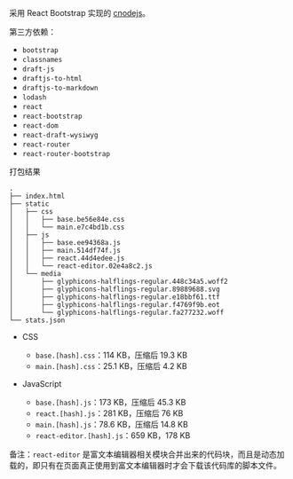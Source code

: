 采用 React Bootstrap 实现的 [cnodejs](https://cnodejs.org/)。

第三方依赖：

- `bootstrap`
- `classnames`
- `draft-js`
- `draftjs-to-html`
- `draftjs-to-markdown`
- `lodash`
- `react`
- `react-bootstrap`
- `react-dom`
- `react-draft-wysiwyg`
- `react-router`
- `react-router-bootstrap`

打包结果

```
.
├── index.html
├── static
│   ├── css
│   │   ├── base.be56e84e.css
│   │   └── main.e7c4bd1b.css
│   ├── js
│   │   ├── base.ee94368a.js
│   │   ├── main.514df74f.js
│   │   ├── react.44d4edee.js
│   │   └── react-editor.02e4a8c2.js
│   └── media
│       ├── glyphicons-halflings-regular.448c34a5.woff2
│       ├── glyphicons-halflings-regular.89889688.svg
│       ├── glyphicons-halflings-regular.e18bbf61.ttf
│       ├── glyphicons-halflings-regular.f4769f9b.eot
│       └── glyphicons-halflings-regular.fa277232.woff
└── stats.json
```

- CSS

    - `base.[hash].css`：114 KB，压缩后 19.3 KB
    - `main.[hash].css`：25.1 KB，压缩后 4.2 KB

- JavaScript

    - `base.[hash].js`：173 KB，压缩后 45.3 KB
    - `react.[hash].js`：281 KB，压缩后 76 KB
    - `main.[hash].js`：78.6 KB，压缩后 14.8 KB
    - `react-editor.[hash].js`：659 KB，178 KB

备注：`react-editor` 是富文本编辑器相关模块合并出来的代码块，而且是动态加载的，即只有在页面真正使用到富文本编辑器时才会下载该代码库的脚本文件。

